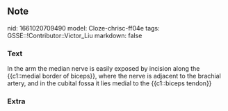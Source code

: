 ## Note
nid: 1661020709490
model: Cloze-chrisc-ff04e
tags: GSSE::!Contributor::Victor_Liu
markdown: false

### Text
In the arm the median nerve is easily exposed by incision along the {{c1::medial border of biceps}}, where the nerve is adjacent to the brachial artery, and in the cubital fossa it lies medial to the {{c1::biceps tendon}}

### Extra

